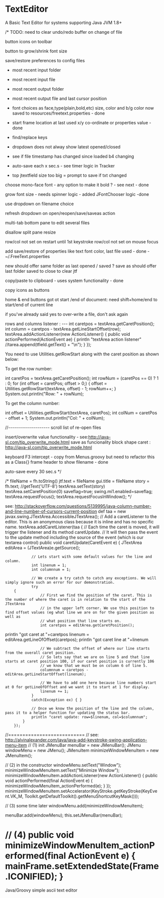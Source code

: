 TextEditor
==========
       
A Basic Text Editor for systems supporting Java JVM 1.8+
 
/*
TODO:
 need to clear undo/redo buffer on change of file

 button icons on toolbar

 button to grow/shrink font size
 
 save/restore preferences to config files
 - most recent input folder
 - most recent input file
 - most recent output folder
 - most recent output file and last cursor position
 - font choices as face,type(plain,bold,etc) size, color and b/g color 
   now saved to resources/freetext.properties - done

 - start frame location at last used x/y co-ordinate or properties value - done


 - find/replace keys

 - dropdown does not alway show latest opened/closed

 - see if file timestamp has changed since loaded b4 changing
 - auto-save each x sec.s  - see timer logic in Tracker
 - top jtextfield size too big
 = prompt to save if txt changed

 choose mono-face font - any option to make it bold ? - see next - done

 grow font size - needs spinner logic - added JFontChooser logic -done

 use dropdown on filename choice

 refresh dropdown on open/reopen/save/saveas action 

 multi-tab bottom pane to edit several files

 disallow split pane resize

 row/col not set on restart until 1st keystroke
 row/col not set on mouse focus

 add save/restore of properties like text font color, last file used - done - ~/.FreeText.properties

 new should offer same folder as last opened / saved ?
 save as should offer last folder saved to
 close to clear jtf

 copy/paste to clipboard - uses system functionality - done

 copy icons as buttons

 home & end buttons got ot start /end of document: need shift+home/end to start/end of current line

 if you've already said yes to over-write a file, don't ask again

 rows and columns listener : ---
   int caretpos = textArea.getCaretPosition();
   int column = caretpos - textArea.getLineStartOffset(row);
textArea.addActionListener(new ActionListener()
{
	public void actionPerformed(ActionEvent ae)
        {
		println "textArea action listener"
                //tarea.append(tfield.getText() + "\n");
        }
});

You need to use Utilities.getRowStart along with the caret position as shown below:

To get the row number:

int caretPos = textArea.getCaretPosition();
int rowNum = (caretPos == 0) ? 1 : 0;
for (int offset = caretPos; offset > 0;) {
    offset = Utilities.getRowStart(textArea, offset) - 1;
    rowNum++;
}
System.out.println("Row: " + rowNum);    

To get the column number:

int offset = Utilities.getRowStart(textArea, caretPos);
int colNum = caretPos - offset + 1;
System.out.println("Col: " + colNum);


//---------------------
scroll list of re-open files

 insert/overwrite value functionality - see:http://java-sl.com/tip_overwrite_mode.html
 save as funcionality
 block shape caret : http://java-sl.com/tip_overwrite_mode.html

keyboard F3 intercept - copy from Menus.groovy but need to refactor this as a Class{}
frame header to show filename - done

auto-save every 30 sec.s
*/

/*
		fileName = fh.toString()
		jtf.text = fileName
		gui.title = fileName
		story = fh.text;            //getText('UTF-8')
		textArea.setText(story)
		textArea.setCaretPosition(0)
		saveflag=true;
		swing.mi1.enabled=saveflag;
		textArea.requestFocus();
		textArea.requestFocusInWindow();
*/

see: http://stackoverflow.com/questions/5139995/java-column-number-and-line-number-of-cursors-current-position
def taa = new javax.swing.JTextArea.AccessibleJTextArea();
        // Add a caretListener to the editor. This is an anonymous class because it is inline and has no specific name.
        textArea.addCaretListener(taa 
        {
            // Each time the caret is moved, it will trigger the listener and its method caretUpdate.
            // It will then pass the event to the update method including the source of the event (which is our textarea control)
            public void caretUpdate(CaretEvent e) 
            {
                JTextArea editArea = (JTextArea)e.getSource();

                // Lets start with some default values for the line and column.
                int linenum = 1;
                int columnnum = 1;

                // We create a try catch to catch any exceptions. We will simply ignore such an error for our demonstration.
                try 
		{
                    // First we find the position of the caret. This is the number of where the caret is in relation to the start of the JTextArea
                    // in the upper left corner. We use this position to find offset values (eg what line we are on for the given position as well as
                    // what position that line starts on.
                    int caretpos = editArea.getCaretPosition();
println "got caret at "+caretpos
                    linenum = editArea.getLineOfOffset(caretpos);
println "got caret line at "+linenum

                    // We subtract the offset of where our line starts from the overall caret position.
                    // So lets say that we are on line 5 and that line starts at caret position 100, if our caret position is currently 106
                    // we know that we must be on column 6 of line 5.
                    columnnum = caretpos - editArea.getLineStartOffset(linenum);

                    // We have to add one here because line numbers start at 0 for getLineOfOffset and we want it to start at 1 for display.
                    linenum += 1;
                }
                catch(Exception ex) { }

                // Once we know the position of the line and the column, pass it to a helper function for updating the status bar.
                println "caret update: row=$linenum, col=$columnnum";
            }
        });

//===========================
// see: http://alvinalexander.com/java/java-add-keystroke-swing-application-menu-item
// (1) init
JMenuBar menuBar = new JMenuBar();
JMenu windowMenu = new JMenu();
JMenuItem minimizeWindowMenuItem = new JMenuItem();
 
// (2) in the constructor
windowMenu.setText("Window");
minimizeWindowMenuItem.setText("Minimize Window");
minimizeWindowMenuItem.addActionListener(new ActionListener()
{
  public void actionPerformed(final ActionEvent e)
  {
     minimizeWindowMenuItem_actionPerformed(e);
   }
});
minimizeWindowMenuItem.setAccelerator(KeyStroke.getKeyStroke(KeyEvent.VK_M,  Toolkit.getDefaultToolkit().getMenuShortcutKeyMask()));
  
// (3) some time later
windowMenu.add(minimizeWindowMenuItem);
 
menuBar.add(windowMenu);
this.setJMenuBar(menuBar);

// (4)
public void minimizeWindowMenuItem_actionPerformed(final ActionEvent e) {
  mainFrame.setExtendedState(Frame.ICONIFIED);
}
=======

Java/Groovy simple ascii text editor

